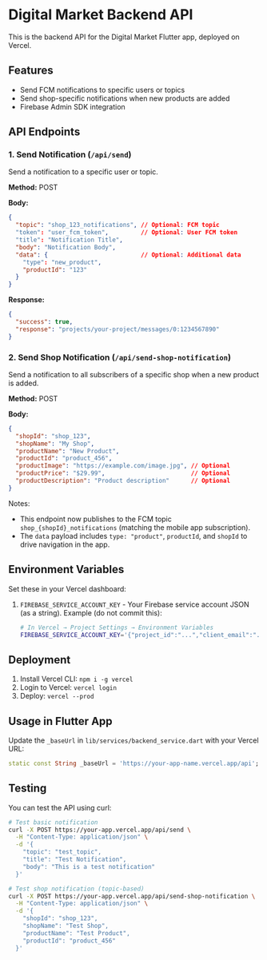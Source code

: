# Digital Market Backend API

This is the backend API for the Digital Market Flutter app, deployed on Vercel.

## Features

- Send FCM notifications to specific users or topics
- Send shop-specific notifications when new products are added
- Firebase Admin SDK integration

## API Endpoints

### 1. Send Notification (`/api/send`)

Send a notification to a specific user or topic.

**Method:** POST

**Body:**
```json
{
  "topic": "shop_123_notifications", // Optional: FCM topic
  "token": "user_fcm_token",         // Optional: User FCM token
  "title": "Notification Title",
  "body": "Notification Body",
  "data": {                          // Optional: Additional data
    "type": "new_product",
    "productId": "123"
  }
}
```

**Response:**
```json
{
  "success": true,
  "response": "projects/your-project/messages/0:1234567890"
}
```

### 2. Send Shop Notification (`/api/send-shop-notification`)

Send a notification to all subscribers of a specific shop when a new product is added.

**Method:** POST

**Body:**
```json
{
  "shopId": "shop_123",
  "shopName": "My Shop",
  "productName": "New Product",
  "productId": "product_456",
  "productImage": "https://example.com/image.jpg", // Optional
  "productPrice": "$29.99",                        // Optional
  "productDescription": "Product description"      // Optional
}
```

Notes:
- This endpoint now publishes to the FCM topic `shop_{shopId}_notifications` (matching the mobile app subscription).
- The `data` payload includes `type: "product"`, `productId`, and `shopId` to drive navigation in the app.

## Environment Variables

Set these in your Vercel dashboard:

1. `FIREBASE_SERVICE_ACCOUNT_KEY` - Your Firebase service account JSON (as a string). Example (do not commit this):
   ```bash
   # In Vercel → Project Settings → Environment Variables
   FIREBASE_SERVICE_ACCOUNT_KEY='{"project_id":"...","client_email":"...","private_key":"-----BEGIN PRIVATE KEY-----\\n...\\n-----END PRIVATE KEY-----\\n"}'
   ```

## Deployment

1. Install Vercel CLI: `npm i -g vercel`
2. Login to Vercel: `vercel login`
3. Deploy: `vercel --prod`

## Usage in Flutter App

Update the `_baseUrl` in `lib/services/backend_service.dart` with your Vercel URL:

```dart
static const String _baseUrl = 'https://your-app-name.vercel.app/api';
```

## Testing

You can test the API using curl:

```bash
# Test basic notification
curl -X POST https://your-app.vercel.app/api/send \
  -H "Content-Type: application/json" \
  -d '{
    "topic": "test_topic",
    "title": "Test Notification",
    "body": "This is a test notification"
  }'

# Test shop notification (topic-based)
curl -X POST https://your-app.vercel.app/api/send-shop-notification \
  -H "Content-Type: application/json" \
  -d '{
    "shopId": "shop_123",
    "shopName": "Test Shop",
    "productName": "Test Product",
    "productId": "product_456"
  }'
```
